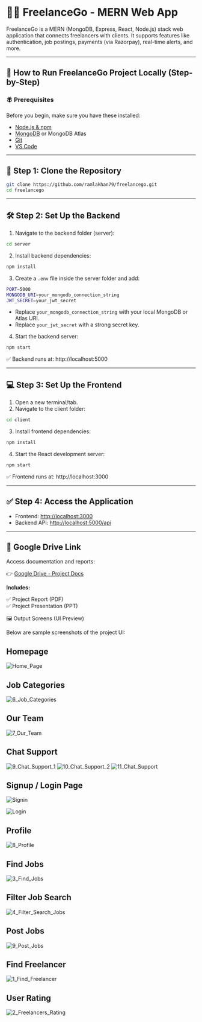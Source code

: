 # 🧑‍💻 FreelanceGo - MERN Web App

FreelanceGo is a MERN (MongoDB, Express, React, Node.js) stack web application that connects freelancers with clients. It supports features like authentication, job postings, payments (via Razorpay), real-time alerts, and more.

---

## 🚀 How to Run FreelanceGo Project Locally (Step-by-Step)

### 🪰 Prerequisites

Before you begin, make sure you have these installed:

- [Node.js & npm](https://nodejs.org/)
- [MongoDB](https://www.mongodb.com/try/download/community) or MongoDB Atlas
- [Git](https://git-scm.com/)
- [VS Code](https://code.visualstudio.com/)

---

## 📅 Step 1: Clone the Repository

```bash
git clone https://github.com/ramlakhan79/freelancego.git
cd freelancego
```

---

## 🛠️ Step 2: Set Up the Backend

1. Navigate to the backend folder (server):

```bash
cd server
```

2. Install backend dependencies:

```bash
npm install
```

3. Create a `.env` file inside the server folder and add:

```bash
PORT=5000
MONGODB_URI=your_mongodb_connection_string
JWT_SECRET=your_jwt_secret
```

- Replace `your_mongodb_connection_string` with your local MongoDB or Atlas URI.
- Replace `your_jwt_secret` with a strong secret key.

4. Start the backend server:

```bash
npm start
```

✅ Backend runs at: http://localhost:5000

---

## 💻 Step 3: Set Up the Frontend

1. Open a new terminal/tab.
2. Navigate to the client folder:

```bash
cd client
```

3. Install frontend dependencies:

```bash
npm install
```

4. Start the React development server:

```bash
npm start
```

✅ Frontend runs at: http://localhost:3000

---

## ✅ Step 4: Access the Application

- Frontend: [http://localhost:3000](http://localhost:3000)
- Backend API: [http://localhost:5000/api](http://localhost:5000/api)

---

## 📁 Google Drive Link

Access documentation and reports:

👉 [Google Drive - Project Docs](https://drive.google.com/drive/u/0/folders/14dyfvlVutqysNWqoi-9tnf1DdbcYvhwt)

**Includes:**

✅ Project Report (PDF)  
✅ Project Presentation (PPT)

🖼️ Output Screens (UI Preview)

Below are sample screenshots of the project UI:

## Homepage

![Home_Page](https://github.com/user-attachments/assets/4c2ff2a2-b34e-4991-96bf-ea4afd929581)

## Job Categories
![6_Job_Categories](https://github.com/user-attachments/assets/288df2e6-0267-4bb2-a976-b6ed6fe364a4)

## Our Team
![7_Our_Team](https://github.com/user-attachments/assets/6947415b-8f04-4f72-868c-fe006b03c71d)

## Chat Support
![9_Chat_Support_1](https://github.com/user-attachments/assets/c415db9d-1028-43c2-aad0-288c96513298)
![10_Chat_Support_2](https://github.com/user-attachments/assets/430f1ef7-ed16-47d6-a7d4-62662009cf71)
![11_Chat_Support](https://github.com/user-attachments/assets/0f7dc644-2270-4642-bace-f935442b40c2)

## Signup / Login Page
![Signin](https://github.com/user-attachments/assets/a15015cd-96b9-4cc2-a6d8-7aec5465c7b5)

![Login](https://github.com/user-attachments/assets/12695812-1e10-4e03-a47b-122b853ba7f0)

## Profile
![8_Profile](https://github.com/user-attachments/assets/44b14c2e-8972-4a7e-a573-2265ae732bc1)

## Find Jobs
![3_Find_Jobs](https://github.com/user-attachments/assets/2f06477c-c929-450b-8cce-68292b480f8d)

## Filter Job Search
![4_Filter_Search_Jobs](https://github.com/user-attachments/assets/5bce9708-fa6c-462d-8e70-76ae83df9008)

## Post Jobs
![9_Post_Jobs](https://github.com/user-attachments/assets/c99f0ad7-8e2f-4ec3-9d4a-248db3c97960)

## Find Freelancer
![1_Find_Freelancer](https://github.com/user-attachments/assets/b0aefc48-2473-49f2-b498-b1324b8e8dbd)

## User Rating
![2_Freelancers_Rating](https://github.com/user-attachments/assets/8c5c97b3-4f86-4569-97a3-48c03e532fe0)



